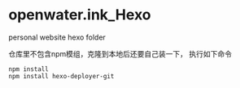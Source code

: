 # openwater.ink_Hexo
personal website hexo folder

仓库里不包含npm模组，克隆到本地后还要自己装一下，
执行如下命令

```
npm install
npm install hexo-deployer-git
```
